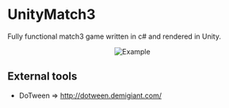 # UnityMatch3
Fully functional match3 game written in c# and rendered in Unity.

<p align="center">
  <img src="https://github.com/Mukarillo/UnityMatch3/blob/master/readmeassets/match3.gif?raw=true" alt="Example"/>
</p>

## External tools
- DoTween => http://dotween.demigiant.com/
